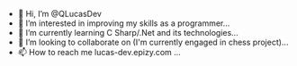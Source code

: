 - 👋 Hi, I’m @QLucasDev
- 👀 I’m interested in improving my skills as a programmer...
- 🌱 I’m currently learning C Sharp/.Net and its technologies...
- 💞️ I’m looking to collaborate on (I'm currently engaged in chess project)...
- 📫 How to reach me lucas-dev.epizy.com ...

<!---
QLucasDev/QLucasDev is a ✨ special ✨ repository because its `README.md` (this file) appears on your GitHub profile.
You can click the Preview link to take a look at your changes.
--->
